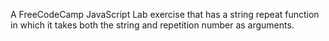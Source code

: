 A FreeCodeCamp JavaScript Lab exercise that has a string repeat function in which it takes both the string and repetition number as arguments.
